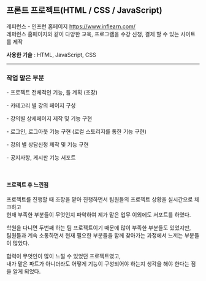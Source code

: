 ## 프론트 프로젝트(HTML / CSS / JavaScript) 

레퍼런스 - 인프런 홈페이지 https://www.inflearn.com/ <BR>
레퍼런스 홈페이지와 같이 다양한 교육, 프로그램을 수강 신청, 결제 할 수 있는 사이트를 제작 <br>

**사용한 기술** : HTML, JavaScript, CSS
<hr>

### 작업 맡은 부분
<p> - 프로젝트 전체적인 기능, 틀 계획 (조장) </p>
<p> - 카테고리 별 강의 페이지 구성</p>
<p> - 강의별 상세페이지 제작 및 기능 구현 </p>
<p> - 로그인, 로그아웃 기능 구현 (로컬 스토리지를 통한 기능 구현) </p>
<p> - 강의 별 상담신청 제작 및 기능 구현 </p>
<p> - 공지사항, 게시판 기능 서포트 </p> <br>

#### 프로젝트 후 느낀점 
프로젝트를 진행할 때 조장을 맡아 진행하면서 팀원들의 프로젝트 상황을 실시간으로 체크하고 <br>
현재 부족한 부분들이 무엇인지 파악하여 제가 맡은 업무 이외에도 서포트를 하였다. <br>

학원을 다니면 두번째 하는 팀 프로젝트이기 때문에 많이 부족한 부분들도 있었지만,<br>
팀원들과 계속 소통하면서 현재 필요한 부분들을 함께 찾아가는 과정에서 느끼는 부분들이 많았다.

협력이 무엇인이 많이 느낄 수 있었던 프로젝트였고, <BR>
내가 맡은 파트가 아니더라도 어떻게 기능이 구성되어야 하는지 생각을 해야 한다는 점을 알게 되었다. 
